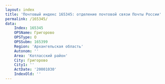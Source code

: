 ```yaml
---
layout: index
title: 'Почтовый индекс 165345: отделение почтовой связи Почты России'
permalink: /165345/
data:
    Index: 165345
    OPSName: Григорово
    OPSType: О
    OPSSubm: 165399
    Region: 'Архангельская область'
    Autonom: ''
    Area: 'Котласский район'
    City: Григорово
    City1: ''
    ActDate: '20001030'
    IndexOld: ''
---
```

